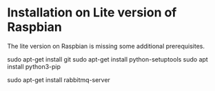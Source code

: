 # Installation on Lite version of Raspbian

The lite version on Raspbian is missing some additional prerequisites.

sudo apt-get install git
sudo apt-get install python-setuptools
sudo apt install python3-pip


 sudo apt-get install rabbitmq-server
